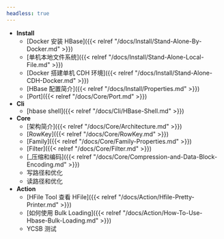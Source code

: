 ```yaml
---
headless: true
---
```


* **Install**
  * [Docker 安装 HBase]({{< relref "/docs/Install/Stand-Alone-By-Docker.md" >}})
  * [单机本地文件系统]({{< relref "/docs/Install/Stand-Alone-Local-File.md" >}})
  * [Docker 搭建单机 CDH 环境]({{< relref "/docs/Install/Stand-Alone-CDH-Docker.md" >}})
  * [HBase 配置简介]({{< relref "/docs/Install/Properties.md" >}})
  * [Port]({{< relref "/docs/Core/Port.md" >}})
* **Cli**
  * [hbase shell]({{< relref "/docs/Cli/HBase-Shell.md" >}})
* **Core**
  * [架构简介]({{< relref "/docs/Core/Architecture.md" >}})
  * [RowKey]({{< relref "/docs/Core/RowKey.md" >}})
  * [Family]({{< relref "/docs/Core/Family-Properties.md" >}})
  * [Filter]({{< relref "/docs/Core/Filter.md" >}})
  * [_压缩和编码]({{< relref "/docs/Core/Compression-and-Data-Block-Encoding.md" >}})
  * 写路径和优化
  * 读路径和优化
* **Action**
  * [HFile Tool 查看 HFile]({{< relref "/docs/Action/Hfile-Pretty-Printer.md" >}})
  * [如何使用 Bulk Loading]({{< relref "/docs/Action/How-To-Use-Hbase-Bulk-Loading.md" >}})
  * YCSB 测试


